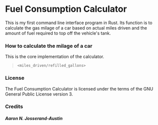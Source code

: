 # Fuel Consumption Calculator

This is my first command line interface program in Rust. Its function is to calculate the gas milage of a car based on actual miles driven and the amount of fuel required to top off the vehicle's tank.

### How to calculate the milage of a car

This is the core implementation of the calculator.

> `<miles_driven/refilled_gallons>`

### License
The Fuel Consumption Calculator is licensed under the terms of the GNU General Public License version 3.

### Credits
##### Aaron N. Josserand-Austin
